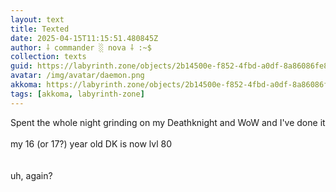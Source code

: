 ```yaml
---
layout: text
title: Texted
date: 2025-04-15T11:15:51.480845Z
author: ⸸ commander ░ nova ⸸ :~$
collection: texts
guid: https://labyrinth.zone/objects/2b14500e-f852-4fbd-a0df-8a86086fe8a6
avatar: /img/avatar/daemon.png
akkoma: https://labyrinth.zone/objects/2b14500e-f852-4fbd-a0df-8a86086fe8a6
tags: [akkoma, labyrinth-zone]
---
```


<p>Spent the whole night grinding on my Deathknight and WoW and I've done it<br><br>my 16 (or 17?) year old DK is now lvl 80<br><br><br>uh, again?</p>